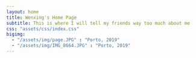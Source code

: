 ```yaml
---
layout: home
title: Wenxing's Home Page
subtitle: This is where I will tell my friends way too much about me
css: "assets/css/index.css"
bigimg:
  - "/assets/img/page.JPG" : "Porto, 2019"
  - "/assets/img/IMG_8664.JPG" : "Porto, 2019"
---
```


